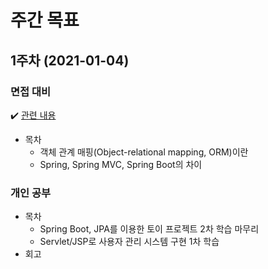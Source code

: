 # 주간 목표

## **1주차** (2021-01-04)
### 면접 대비
:heavy_check_mark: [관련 내용](/hee/contents/181125-study.md)
* 목차
  * 객체 관계 매핑(Object-relational mapping, ORM)이란
  * Spring, Spring MVC, Spring Boot의 차이
  
### 개인 공부
* 목차
  * Spring Boot, JPA를 이용한 토이 프로젝트 2차 학습 마무리 
  * Servlet/JSP로 사용자 관리 시스템 구현 1차 학습 
* 회고 